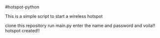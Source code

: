 #hotspot-python

This is a simple script to start a wireless hotspot


clone this repository 
run main.py
enter the name and password and voila!! hotspot created!!
